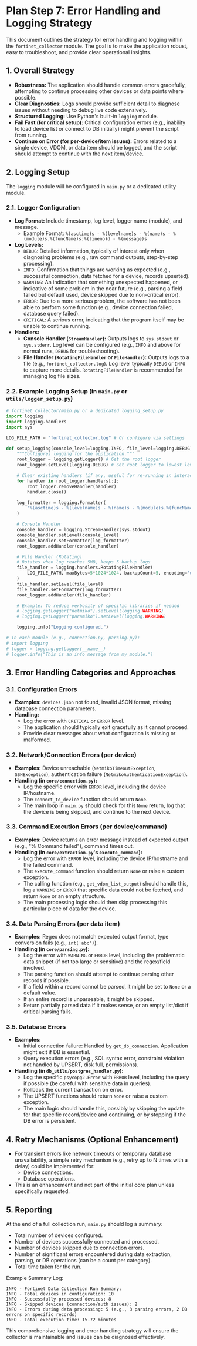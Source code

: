 # Plan Step 7: Error Handling and Logging Strategy

This document outlines the strategy for error handling and logging within the `fortinet_collector` module. The goal is to make the application robust, easy to troubleshoot, and provide clear operational insights.

## 1. Overall Strategy

-   **Robustness:** The application should handle common errors gracefully, attempting to continue processing other devices or data points where possible.
-   **Clear Diagnostics:** Logs should provide sufficient detail to diagnose issues without needing to debug live code extensively.
-   **Structured Logging:** Use Python's built-in `logging` module.
-   **Fail Fast (for critical setup):** Critical configuration errors (e.g., inability to load device list or connect to DB initially) might prevent the script from running.
-   **Continue on Error (for per-device/item issues):** Errors related to a single device, VDOM, or data item should be logged, and the script should attempt to continue with the next item/device.

## 2. Logging Setup

The `logging` module will be configured in `main.py` or a dedicated utility module.

### 2.1. Logger Configuration
-   **Log Format:** Include timestamp, log level, logger name (module), and message.
    -   Example Format: `%(asctime)s - %(levelname)s - %(name)s - %(module)s.%(funcName)s:%(lineno)d - %(message)s`
-   **Log Levels:**
    -   `DEBUG`: Detailed information, typically of interest only when diagnosing problems (e.g., raw command outputs, step-by-step processing).
    -   `INFO`: Confirmation that things are working as expected (e.g., successful connection, data fetched for a device, records upserted).
    -   `WARNING`: An indication that something unexpected happened, or indicative of some problem in the near future (e.g., parsing a field failed but default used, device skipped due to non-critical error).
    -   `ERROR`: Due to a more serious problem, the software has not been able to perform some function (e.g., device connection failed, database query failed).
    -   `CRITICAL`: A serious error, indicating that the program itself may be unable to continue running.
-   **Handlers:**
    -   **Console Handler (`StreamHandler`):** Outputs logs to `sys.stdout` or `sys.stderr`. Log level can be configured (e.g., `INFO` and above for normal runs, `DEBUG` for troubleshooting).
    -   **File Handler (`RotatingFileHandler` or `FileHandler`):** Outputs logs to a file (e.g., `fortinet_collector.log`). Log level typically `DEBUG` or `INFO` to capture more details. `RotatingFileHandler` is recommended for managing log file sizes.

### 2.2. Example Logging Setup (in `main.py` or `utils/logger_setup.py`)
```python
# fortinet_collector/main.py or a dedicated logging_setup.py
import logging
import logging.handlers
import sys

LOG_FILE_PATH = "fortinet_collector.log" # Or configure via settings

def setup_logging(console_level=logging.INFO, file_level=logging.DEBUG):
    """Configures logging for the application."""
    root_logger = logging.getLogger() # Get the root logger
    root_logger.setLevel(logging.DEBUG) # Set root logger to lowest level to allow handlers to control

    # Clear existing handlers (if any, useful for re-running in interactive sessions)
    for handler in root_logger.handlers[:]:
        root_logger.removeHandler(handler)
        handler.close()

    log_formatter = logging.Formatter(
        "%(asctime)s - %(levelname)s - %(name)s - %(module)s.%(funcName)s:%(lineno)d - %(message)s"
    )

    # Console Handler
    console_handler = logging.StreamHandler(sys.stdout)
    console_handler.setLevel(console_level)
    console_handler.setFormatter(log_formatter)
    root_logger.addHandler(console_handler)

    # File Handler (Rotating)
    # Rotates when log reaches 5MB, keeps 5 backup logs
    file_handler = logging.handlers.RotatingFileHandler(
        LOG_FILE_PATH, maxBytes=5*1024*1024, backupCount=5, encoding='utf-8'
    )
    file_handler.setLevel(file_level)
    file_handler.setFormatter(log_formatter)
    root_logger.addHandler(file_handler)

    # Example: To reduce verbosity of specific libraries if needed
    # logging.getLogger("netmiko").setLevel(logging.WARNING)
    # logging.getLogger("paramiko").setLevel(logging.WARNING)

    logging.info("Logging configured.")

# In each module (e.g., connection.py, parsing.py):
# import logging
# logger = logging.getLogger(__name__)
# logger.info("This is an info message from my_module.")
```

## 3. Error Handling Categories and Approaches

### 3.1. Configuration Errors
-   **Examples:** `devices.json` not found, invalid JSON format, missing database connection parameters.
-   **Handling:**
    -   Log the error with `CRITICAL` or `ERROR` level.
    -   The application should typically exit gracefully as it cannot proceed.
    -   Provide clear messages about what configuration is missing or malformed.

### 3.2. Network/Connection Errors (per device)
-   **Examples:** Device unreachable (`NetmikoTimeoutException`, `SSHException`), authentication failure (`NetmikoAuthenticationException`).
-   **Handling (in `core/connection.py`):**
    -   Log the specific error with `ERROR` level, including the device IP/hostname.
    -   The `connect_to_device` function should return `None`.
    -   The main loop in `main.py` should check for this `None` return, log that the device is being skipped, and continue to the next device.

### 3.3. Command Execution Errors (per device/command)
-   **Examples:** Device returns an error message instead of expected output (e.g., "% Command failed"), command times out.
-   **Handling (in `core/extraction.py`'s `execute_command`):**
    -   Log the error with `ERROR` level, including the device IP/hostname and the failed command.
    -   The `execute_command` function should return `None` or raise a custom exception.
    -   The calling function (e.g., `get_vdom_list_output`) should handle this, log a `WARNING` or `ERROR` that specific data could not be fetched, and return `None` or an empty structure.
    -   The main processing logic should then skip processing this particular piece of data for the device.

### 3.4. Data Parsing Errors (per data item)
-   **Examples:** Regex does not match expected output format, type conversion fails (e.g., `int('abc')`).
-   **Handling (in `core/parsing.py`):**
    -   Log the error with `WARNING` or `ERROR` level, including the problematic data snippet (if not too large or sensitive) and the regex/field involved.
    -   The parsing function should attempt to continue parsing other records if possible.
    -   If a field within a record cannot be parsed, it might be set to `None` or a default value.
    -   If an entire record is unparseable, it might be skipped.
    -   Return partially parsed data if it makes sense, or an empty list/dict if critical parsing fails.

### 3.5. Database Errors
-   **Examples:**
    -   Initial connection failure: Handled by `get_db_connection`. Application might exit if DB is essential.
    -   Query execution errors (e.g., SQL syntax error, constraint violation not handled by UPSERT, disk full, permissions).
-   **Handling (in `db_utils/postgres_handler.py`):**
    -   Log the specific `psycopg2.Error` with `ERROR` level, including the query if possible (be careful with sensitive data in queries).
    -   Rollback the current transaction on error.
    -   The UPSERT functions should return `None` or raise a custom exception.
    -   The main logic should handle this, possibly by skipping the update for that specific record/device and continuing, or by stopping if the DB error is persistent.

## 4. Retry Mechanisms (Optional Enhancement)

-   For transient errors like network timeouts or temporary database unavailability, a simple retry mechanism (e.g., retry up to N times with a delay) could be implemented for:
    -   Device connections.
    -   Database operations.
-   This is an enhancement and not part of the initial core plan unless specifically requested.

## 5. Reporting

At the end of a full collection run, `main.py` should log a summary:
-   Total number of devices configured.
-   Number of devices successfully connected and processed.
-   Number of devices skipped due to connection errors.
-   Number of significant errors encountered during data extraction, parsing, or DB operations (can be a count per category).
-   Total time taken for the run.

Example Summary Log:
```
INFO - Fortinet Data Collection Run Summary:
INFO - Total devices in configuration: 10
INFO - Successfully processed devices: 8
INFO - Skipped devices (connection/auth issues): 2
INFO - Errors during data processing: 5 (e.g., 3 parsing errors, 2 DB errors on specific records)
INFO - Total execution time: 15.72 minutes
```

This comprehensive logging and error handling strategy will ensure the collector is maintainable and issues can be diagnosed effectively.